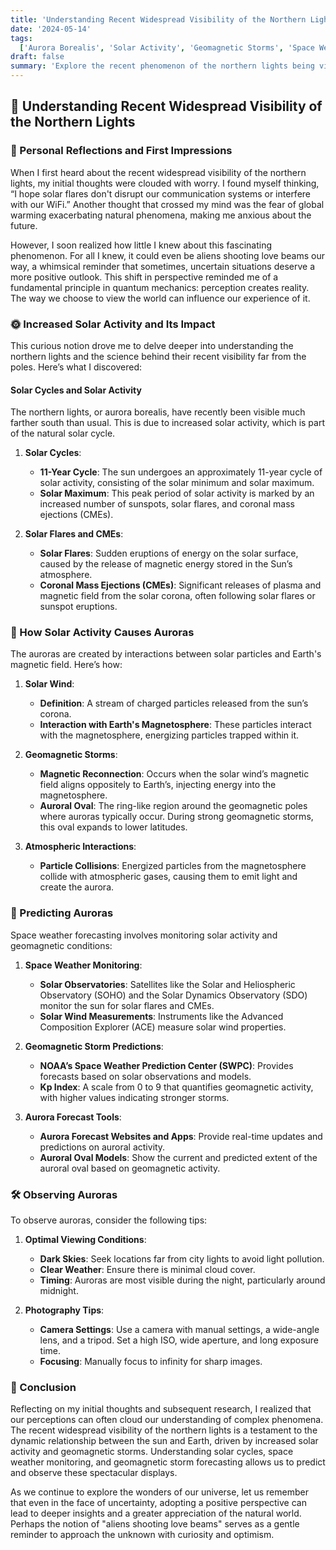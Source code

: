 ```yaml
---
title: 'Understanding Recent Widespread Visibility of the Northern Lights'
date: '2024-05-14'
tags:
  ['Aurora Borealis', 'Solar Activity', 'Geomagnetic Storms', 'Space Weather', 'Aurora Prediction']
draft: false
summary: 'Explore the recent phenomenon of the northern lights being visible far from the poles, driven by increased solar activity and geomagnetic storms. Learn about the science behind solar cycles, space weather forecasting, and how to predict and observe auroras.'
---
```


## 🌌 Understanding Recent Widespread Visibility of the Northern Lights

### 🌠 Personal Reflections and First Impressions

When I first heard about the recent widespread visibility of the northern lights, my initial thoughts were clouded with worry. I found myself thinking, “I hope solar flares don't disrupt our communication systems or interfere with our WiFi.” Another thought that crossed my mind was the fear of global warming exacerbating natural phenomena, making me anxious about the future.

However, I soon realized how little I knew about this fascinating phenomenon. For all I knew, it could even be aliens shooting love beams our way, a whimsical reminder that sometimes, uncertain situations deserve a more positive outlook. This shift in perspective reminded me of a fundamental principle in quantum mechanics: perception creates reality. The way we choose to view the world can influence our experience of it.

### 🌞 Increased Solar Activity and Its Impact

This curious notion drove me to delve deeper into understanding the northern lights and the science behind their recent visibility far from the poles. Here’s what I discovered:

#### Solar Cycles and Solar Activity

The northern lights, or aurora borealis, have recently been visible much farther south than usual. This is due to increased solar activity, which is part of the natural solar cycle.

1. **Solar Cycles**:

   - **11-Year Cycle**: The sun undergoes an approximately 11-year cycle of solar activity, consisting of the solar minimum and solar maximum.
   - **Solar Maximum**: This peak period of solar activity is marked by an increased number of sunspots, solar flares, and coronal mass ejections (CMEs).

2. **Solar Flares and CMEs**:
   - **Solar Flares**: Sudden eruptions of energy on the solar surface, caused by the release of magnetic energy stored in the Sun’s atmosphere.
   - **Coronal Mass Ejections (CMEs)**: Significant releases of plasma and magnetic field from the solar corona, often following solar flares or sunspot eruptions.

### 🌠 How Solar Activity Causes Auroras

The auroras are created by interactions between solar particles and Earth's magnetic field. Here’s how:

1. **Solar Wind**:

   - **Definition**: A stream of charged particles released from the sun’s corona.
   - **Interaction with Earth's Magnetosphere**: These particles interact with the magnetosphere, energizing particles trapped within it.

2. **Geomagnetic Storms**:

   - **Magnetic Reconnection**: Occurs when the solar wind’s magnetic field aligns oppositely to Earth’s, injecting energy into the magnetosphere.
   - **Auroral Oval**: The ring-like region around the geomagnetic poles where auroras typically occur. During strong geomagnetic storms, this oval expands to lower latitudes.

3. **Atmospheric Interactions**:
   - **Particle Collisions**: Energized particles from the magnetosphere collide with atmospheric gases, causing them to emit light and create the aurora.

### 🔮 Predicting Auroras

Space weather forecasting involves monitoring solar activity and geomagnetic conditions:

1. **Space Weather Monitoring**:

   - **Solar Observatories**: Satellites like the Solar and Heliospheric Observatory (SOHO) and the Solar Dynamics Observatory (SDO) monitor the sun for solar flares and CMEs.
   - **Solar Wind Measurements**: Instruments like the Advanced Composition Explorer (ACE) measure solar wind properties.

2. **Geomagnetic Storm Predictions**:

   - **NOAA’s Space Weather Prediction Center (SWPC)**: Provides forecasts based on solar observations and models.
   - **Kp Index**: A scale from 0 to 9 that quantifies geomagnetic activity, with higher values indicating stronger storms.

3. **Aurora Forecast Tools**:
   - **Aurora Forecast Websites and Apps**: Provide real-time updates and predictions on auroral activity.
   - **Auroral Oval Models**: Show the current and predicted extent of the auroral oval based on geomagnetic activity.

### 🛠️ Observing Auroras

To observe auroras, consider the following tips:

1. **Optimal Viewing Conditions**:

   - **Dark Skies**: Seek locations far from city lights to avoid light pollution.
   - **Clear Weather**: Ensure there is minimal cloud cover.
   - **Timing**: Auroras are most visible during the night, particularly around midnight.

2. **Photography Tips**:
   - **Camera Settings**: Use a camera with manual settings, a wide-angle lens, and a tripod. Set a high ISO, wide aperture, and long exposure time.
   - **Focusing**: Manually focus to infinity for sharp images.

### 🌌 Conclusion

Reflecting on my initial thoughts and subsequent research, I realized that our perceptions can often cloud our understanding of complex phenomena. The recent widespread visibility of the northern lights is a testament to the dynamic relationship between the sun and Earth, driven by increased solar activity and geomagnetic storms. Understanding solar cycles, space weather monitoring, and geomagnetic storm forecasting allows us to predict and observe these spectacular displays.

As we continue to explore the wonders of our universe, let us remember that even in the face of uncertainty, adopting a positive perspective can lead to deeper insights and a greater appreciation of the natural world. Perhaps the notion of "aliens shooting love beams" serves as a gentle reminder to approach the unknown with curiosity and optimism.
